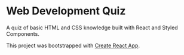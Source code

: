 # Web Development Quiz

A quiz of basic HTML and CSS knowledge built with React and Styled Components.

This project was bootstrapped with [Create React App](https://github.com/facebookincubator/create-react-app).
